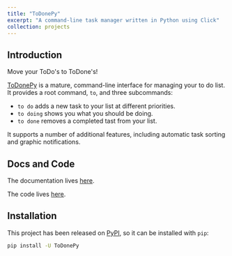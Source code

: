 ```yaml
---
title: "ToDonePy"
excerpt: "A command-line task manager written in Python using Click"
collection: projects
---
```


## Introduction

Move your ToDo's to ToDone's!

[ToDonePy](https://github.com/rbpatt2019/ToDonePy/) is a mature, command-line interface for managing your to do list. It provides a root command, `to`, and three subcommands:

- `to do` adds a new task to your list at different priorities.
- `to doing` shows you what you should be doing.
- `to done` removes a completed tast from your list.

It supports a number of additional features, including automatic task sorting and graphic notifications.

## Docs and Code

The documentation lives [here](https://ToDonePy.readthedocs.io/).

The code lives [here](https://github.com/rbpatt2019/ToDonePy/).

## Installation

This project has been released on [PyPI](https://pypi.org/project/ToDonePy/), so it can be installed with `pip`:

```bash
pip install -U ToDonePy
```
